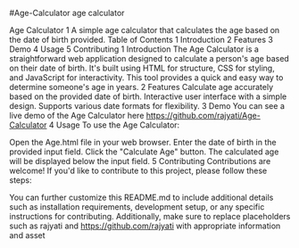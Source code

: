 #Age-Calculator
 age calculator 

Age Calculator
1 A simple age calculator that calculates the age based on the date of birth provided.
Table of Contents
1 Introduction
2 Features
3 Demo
4 Usage
5 Contributing
1 Introduction
The Age Calculator is a straightforward web application designed to calculate a person's age based on their date of birth. It's built using HTML for structure, CSS for styling, and JavaScript for interactivity. This tool provides a quick and easy way to determine someone's age in years.
2 Features
Calculate age accurately based on the provided date of birth.
Interactive user interface with a simple design.
Supports various date formats for flexibility.
3 Demo
You can see a live demo of the Age Calculator here https://github.com/rajyati/Age-Calculator
4 Usage
To use the Age Calculator:

Open the Age.html file in your web browser.
Enter the date of birth in the provided input field.
Click the "Calculate Age" button.
The calculated age will be displayed below the input field.
5 Contributing
Contributions are welcome! If you'd like to contribute to this project, please follow these steps:



You can further customize this README.md to include additional details such as installation requirements, development setup, or any specific instructions for contributing. Additionally, make sure to replace placeholders such as rajyati and https://github.com/rajyati with appropriate information and asset
